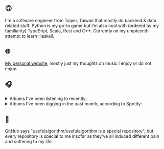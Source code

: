 ## 🙃

I'm a software engineer from Taipei, Taiwan that mostly do backend & data related stuff. Python is my go-to game but I'm also cool with (ordered by my familiarity) TypeSript, Scala, Rust and C++. Currently on my umpteenth attempt to learn Haskell.

## 🌐

[My personal website](https://usefulalgorithm.github.io/), mostly just my thoughts on music I enjoy or do not enjoy.

## 🎧

<details>
<summary>Albums I've been listening to recently:</summary>

- _Romance in the Age of Adaptive Feedback_, by Unspecified Enemies
- _Alluvion_, by Mizmor, Hell
- _Pruning_, by Memotone
- _Even The Horizon Knows Its Bounds_, by Lawrence English
- _Comedia_, by Racine

</details>

<details>
<summary>Albums I've been digging in the past month, according to Spotify:</summary>

- _Only Good Dreams for Me_, by Zaumne
- _如果每天都可以 happy happy 誰想要sad:＊- 合作的秘密_, by 陳嫺靜
- _Gift Songs_, by Jefre Cantu-Ledesma
- _End of the Middle_, by Richard Dawson
- _Halo On The Inside_, by Circuit des Yeux
- _Pruning_, by Memotone
- _Genuine Dexterity_, by Kenny Segal, K-The-I???
- _This Is the Album of a Band Called Adebisi Shank_, by Adebisi Shank
- _第八作品集『無題』_, by downy
- _(What's The Story) Morning Glory? [Remastered]_, by Oasis
- _Dead Channel Sky_, by clipping.
- _Start A Band_, by Adebisi Shank
- _Toilet_, by Clown Core

</details>

## 💬

GitHub says "usefulalgorithm/usefulalgorithm is a special repository", but every repository is special to me insofar as they've all induced different pain and suffering to my life.